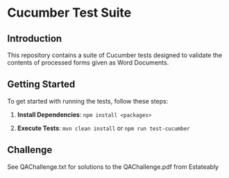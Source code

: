 # Cucumber Test Suite

## Introduction
This repository contains a suite of Cucumber tests designed to validate the contents of processed forms given as Word Documents.

## Getting Started
To get started with running the tests, follow these steps:
1. **Install Dependencies**: 
`npm install <packages>`

2. **Execute Tests**:
`mvn clean install`
or
`npm run test-cucumber`

## Challenge
See QAChallenge.txt for solutions to the QAChallenge.pdf from Estateably
